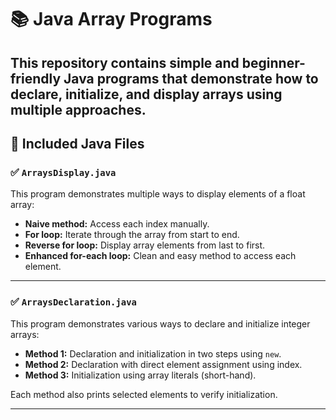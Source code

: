 # 📚 Java Array Programs

This repository contains simple and beginner-friendly Java programs that demonstrate how to **declare**, **initialize**, and **display** arrays using multiple approaches. 
---

## 📂 Included Java Files

### ✅ `ArraysDisplay.java`
This program demonstrates multiple ways to display elements of a float array:

- **Naive method:** Access each index manually.
- **For loop:** Iterate through the array from start to end.
- **Reverse for loop:** Display array elements from last to first.
- **Enhanced for-each loop:** Clean and easy method to access each element.

---

### ✅ `ArraysDeclaration.java`
This program demonstrates various ways to declare and initialize integer arrays:

- **Method 1:** Declaration and initialization in two steps using `new`.
- **Method 2:** Declaration with direct element assignment using index.
- **Method 3:** Initialization using array literals (short-hand).

Each method also prints selected elements to verify initialization.

---

